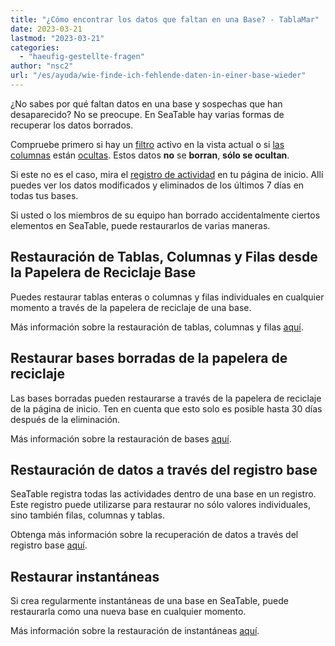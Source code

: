 ```yaml
---
title: "¿Cómo encontrar los datos que faltan en una Base? - TablaMar"
date: 2023-03-21
lastmod: "2023-03-21"
categories: 
  - "haeufig-gestellte-fragen"
author: "nsc2"
url: "/es/ayuda/wie-finde-ich-fehlende-daten-in-einer-base-wieder"
---
```


¿No sabes por qué faltan datos en una base y sospechas que han desaparecido? No se preocupe. En SeaTable hay varias formas de recuperar los datos borrados.

Compruebe primero si hay un [filtro](https://seatable.io/es/docs/ansichtsoptionen/filtern-von-eintraegen-in-einer-ansicht/) activo en la vista actual o si [las columnas](https://seatable.io/es/docs/ansichtsoptionen/ausblenden-und-verschieben-von-spalten/) están [ocultas](https://seatable.io/es/docs/ansichtsoptionen/ausblenden-und-verschieben-von-spalten/). Estos datos **no** se **borran**, **sólo se ocultan**.

Si este no es el caso, mira el [registro de actividad](https://seatable.io/es/docs/historie-und-versionen/historie-und-logs/) en tu página de inicio. Allí puedes ver los datos modificados y eliminados de los últimos 7 días en todas tus bases.

Si usted o los miembros de su equipo han borrado accidentalmente ciertos elementos en SeaTable, puede restaurarlos de varias maneras.

## Restauración de Tablas, Columnas y Filas desde la Papelera de Reciclaje Base

Puedes restaurar tablas enteras o columnas y filas individuales en cualquier momento a través de la papelera de reciclaje de una base.

Más información sobre la restauración de tablas, columnas y filas [aquí](https://seatable.io/es/docs/arbeiten-in-tabellen/eine-geloeschte-tabelle-wiederherstellen/).

## Restaurar bases borradas de la papelera de reciclaje

Las bases borradas pueden restaurarse a través de la papelera de reciclaje de la página de inicio. Ten en cuenta que esto solo es posible hasta 30 días después de la eliminación.

Más información sobre la restauración de bases [aquí](https://seatable.io/es/docs/historie-und-versionen/eine-geloeschte-base-wiederherstellen/).

## Restauración de datos a través del registro base

SeaTable registra todas las actividades dentro de una base en un registro. Este registro puede utilizarse para restaurar no sólo valores individuales, sino también filas, columnas y tablas.

Obtenga más información sobre la recuperación de datos a través del registro base [aquí](https://seatable.io/es/docs/historie-und-versionen/aenderungen-ueber-die-logs-rueckgaengig-machen/).

## Restaurar instantáneas

Si crea regularmente instantáneas de una base en SeaTable, puede restaurarla como una nueva base en cualquier momento.

Más información sobre la restauración de instantáneas [aquí](https://seatable.io/es/docs/historie-und-versionen/wiederherstellung-eines-snapshots/).
